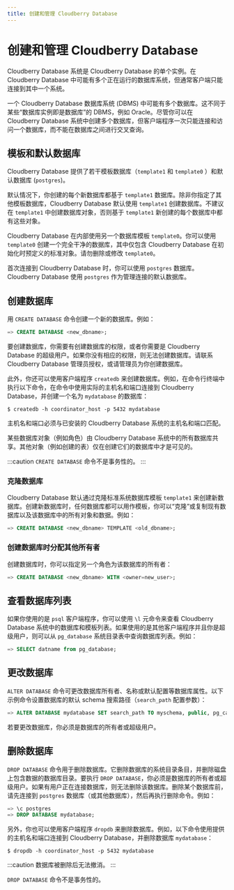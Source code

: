 ```yaml
---
title: 创建和管理 Cloudberry Database
---
```


# 创建和管理 Cloudberry Database

Cloudberry Database 系统是 Cloudberry Database 的单个实例。在 Cloudberry Database 中可能有多个正在运行的数据库系统，但通常客户端只能连接到其中一个系统。

一个 Cloudberry Database 数据库系统 (DBMS) 中可能有多个数据库。这不同于某些“数据库实例即是数据库”的 DBMS，例如 Oracle。尽管你可以在 Cloudberry Database 系统中创建多个数据库，但客户端程序一次只能连接和访问一个数据库，而不能在数据库之间进行交叉查询。

## 模板和默认数据库

Cloudberry Database 提供了若干模板数据库（`template1` 和 `template0` ）和默认数据库 (`postgres`)。

默认情况下，你创建的每个新数据库都基于 `template1` 数据库。除非你指定了其他模板数据库，Cloudberry Database 默认使用 `template1` 创建数据库。不建议在 `template1` 中创建数据库对象，否则基于 `template1` 新创建的每个数据库中都有这些对象。

Cloudberry Database 在内部使用另一个数据库模板 `template0`。你可以使用 `template0` 创建一个完全干净的数据库，其中仅包含 Cloudberry Database 在初始化时预定义的标准对象。请勿删除或修改 `template0`。

首次连接到 Cloudberry Database 时，你可以使用 `postgres` 数据库。Cloudberry Database 使用 `postgres` 作为管理连接的默认数据库。

## 创建数据库

用 `CREATE DATABASE` 命令创建一个新的数据库。例如：

```sql
=> CREATE DATABASE <new_dbname>;
```

要创建数据库，你需要有创建数据库的权限，或者你需要是 Cloudberry Database 的超级用户。如果你没有相应的权限，则无法创建数据库。请联系 Cloudberry Database 管理员授权，或请管理员为你创建数据库。

此外，你还可以使用客户端程序 `createdb` 来创建数据库。例如，在命令行终端中执行以下命令，在命令中使用实际的主机名和端口连接到 Cloudberry Database，并创建一个名为 `mydatabase` 的数据库：

```shell
$ createdb -h coordinator_host -p 5432 mydatabase
```

主机名和端口必须与已安装的 Cloudberry Database 系统的主机名和端口匹配。

某些数据库对象（例如角色）由 Cloudberry Database 系统中的所有数据库共享。其他对象（例如创建的表）仅在创建它们的数据库中才是可见的。

:::caution
`CREATE DATABASE` 命令不是事务性的。
:::

### 克隆数据库

Cloudberry Database 默认通过克隆标准系统数据库模板 `template1` 来创建新数据库。创建新数据库时，任何数据库都可以用作模板，你可以“克隆”或复制现有数据库以及该数据库中的所有对象和数据。例如：

```sql
=> CREATE DATABASE <new_dbname> TEMPLATE <old_dbname>;
```

### 创建数据库时分配其他所有者

创建数据库时，你可以指定另一个角色为该数据库的所有者：

```sql
=> CREATE DATABASE <new_dbname> WITH <owner=new_user>;
```

## 查看数据库列表

如果你使用的是 `psql` 客户端程序，你可以使用 `\l` 元命令来查看 Cloudberry Database 系统中的数据库和模板列表。如果使用的是其他客户端程序并且你是超级用户，则可以从 `pg_database` 系统目录表中查询数据库列表。例如：

```sql
=> SELECT datname from pg_database;
```

## 更改数据库

`ALTER DATABASE` 命令可更改数据库所有者、名称或默认配置等数据库属性。以下示例命令设置数据库的默认 schema 搜索路径（`search_path` 配置参数）：

```sql
=> ALTER DATABASE mydatabase SET search_path TO myschema, public, pg_catalog;
```

若要更改数据库，你必须是数据库的所有者或超级用户。

## 删除数据库

`DROP DATABASE` 命令用于删除数据库。它删除数据库的系统目录条目，并删除磁盘上包含数据的数据库目录。要执行 `DROP DATABASE`，你必须是数据库的所有者或超级用户。如果有用户正在连接数据库，则无法删除该数据库。删除某个数据库前，请先连接到 `postgres` 数据库（或其他数据库），然后再执行删除命令。例如：

```sql
=> \c postgres
=> DROP DATABASE mydatabase;
```

另外，你也可以使用客户端程序 `dropdb` 来删除数据库。例如，以下命令使用提供的主机名和端口连接到 Cloudberry Database，并删除数据库 `mydatabase`：

```shell
$ dropdb -h coordinator_host -p 5432 mydatabase
```

:::caution
数据库被删除后无法撤消。
:::

`DROP DATABASE` 命令不是事务性的。

